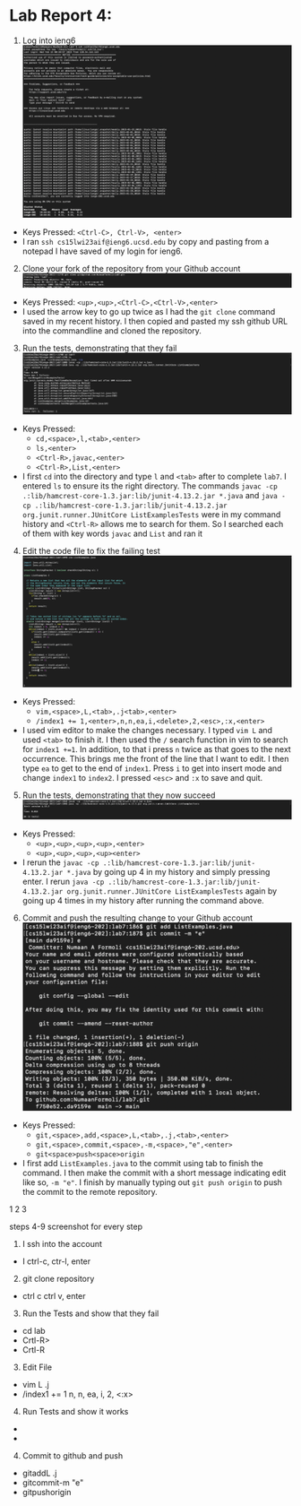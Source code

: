 # Lab Report 4: 

1. Log into ieng6
  ![Image](logIn.png)
- Keys Pressed: `<Ctrl-C>, Ctrl-V>, <enter>`
- I ran `ssh cs15lwi23aif@ieng6.ucsd.edu` by copy and pasting from a notepad I have saved of my login for ieng6.

2. Clone your fork of the repository from your Github account
  ![Image](gitclone.png)
- Keys Pressed: `<up>,<up>,<Ctrl-C>,<Ctrl-V>,<enter>`
- I used the arrow key to go up twice as I had the `git clone` command saved in my recent history. I then copied and pasted my ssh github URL into the commandline and cloned the repository.

3. Run the tests, demonstrating that they fail
  ![Image](failedTests.png)
- Keys Pressed: 
  - `cd,<space>,l,<tab>,<enter>`
  - `ls,<enter>`
  - `<Ctrl-R>,javac,<enter>`
  - `<Ctrl-R>,List,<enter>`
- I first `cd` into the directory and type `l` and `<tab>` after to complete `lab7`. I entered `ls` to ensure its the right directory. The commands `javac -cp .:lib/hamcrest-core-1.3.jar:lib/junit-4.13.2.jar *.java` and `java -cp .:lib/hamcrest-core-1.3.jar:lib/junit-4.13.2.jar org.junit.runner.JUnitCore ListExamplesTests` were in my command history and `<Ctrl-R>` allows me to search for them. So I searched each of them with key words `javac` and `List` and ran it

4. Edit the code file to fix the failing test
  ![Image](editFile.png)
- Keys Pressed: 
  - `vim,<space>,L,<tab>,.j<tab>,<enter>`
  - `/index1 += 1,<enter>,n,n,ea,i,<delete>,2,<esc>,:x,<enter>`
- I used vim editor to make the changes necessary. I typed `vim L` and used `<tab>` to finish it. I then used the `/` search function in vim to search for `index1 +=1`. In addition, to that i press `n` twice as that goes to the next occurrence. This brings me the front of the line that I want to edit. I then type `ea` to get to the end of `index1`. Press `i` to get into insert mode and change `index1` to `index2`. I pressed `<esc>` and `:x` to save and quit.

5. Run the tests, demonstrating that they now succeed
  ![Image](successfulTest.png)
- Keys Pressed:
  - `<up>,<up>,<up>,<up>,<enter>`
  - `<up>,<up>,<up>,<up><enter>`
- I rerun the `javac -cp .:lib/hamcrest-core-1.3.jar:lib/junit-4.13.2.jar *.java` by going up 4 in my history and simply pressing enter. I rerun `java -cp .:lib/hamcrest-core-1.3.jar:lib/junit-4.13.2.jar org.junit.runner.JUnitCore ListExamplesTests` again by going up 4 times in my history after running the command above.

6. Commit and push the resulting change to your Github account
  ![Image](gitCommit.png)
- Keys Pressed:
  - `git,<space>,add,<space>,L,<tab>,.j,<tab>,<enter>`
  - `git,<space>,commit,<space>,-m,<space>,"e",<enter>`
  - `git<space>push<space>origin`
- I first add `ListExamples.java` to the commit using tab to finish the command. I then make the commit with a short message indicating edit like so, `-m "e"`. I finish by manually typing out `git push origin` to push the commit to the remote repository.




1
2
3






steps 4-9
screenshot for every step


1. I ssh into the account
- I ctrl-c, ctr-l, enter

2. git clone repository
- <up><up> ctrl c ctrl v, enter
  
3. Run the Tests and show that they fail
 - cd lab<tab> <enter>
 - Crtl-R><javac><enter>
 - Crtl-R<List><enter>
  
 3. Edit File
 - vim <space> L <tab> .j<tab> <enter>
 - /index1 += 1<ente> n, n, ea, i, <delete> 2, <esc> <:x> <enter>
  
 4. Run Tests and show it works
 - <up><up><up> <enter>
 - <up><up><up><up> <enter>
  
 4. Commit to github and push
 - git<space>add<space>L <tab> .j<tab> <enter>
 - git<space>commit<space>-m<space> "e"
 - git<space>push<space>origin
